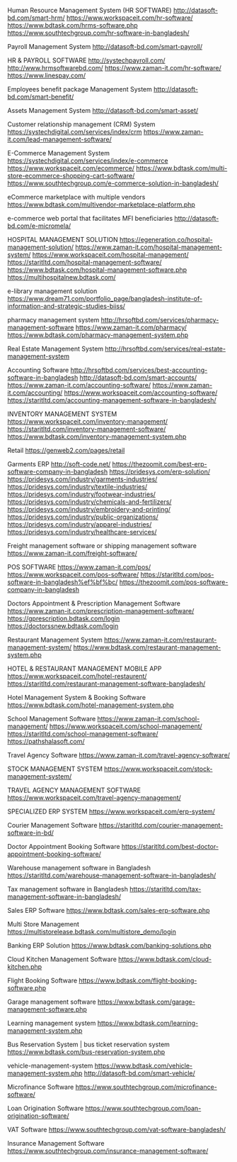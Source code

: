 Human Resource Management System (HR SOFTWARE)
http://datasoft-bd.com/smart-hrm/
https://www.workspaceit.com/hr-software/
https://www.bdtask.com/hrms-software.php
https://www.southtechgroup.com/hr-software-in-bangladesh/

Payroll Management System
http://datasoft-bd.com/smart-payroll/

HR & PAYROLL SOFTWARE
http://systechpayroll.com/
http://www.hrmsoftwarebd.com/
https://www.zaman-it.com/hr-software/
https://www.linespay.com/

 Employees benefit package Management System
 http://datasoft-bd.com/smart-benefit/
 
 Assets Management System
 http://datasoft-bd.com/smart-asset/
 
 Customer relationship management (CRM) System
 https://systechdigital.com/services/index/crm
 https://www.zaman-it.com/lead-management-software/
 
 E-Commerce Management System
 https://systechdigital.com/services/index/e-commerce
 https://www.workspaceit.com/ecommerce/
 https://www.bdtask.com/multi-store-ecommerce-shopping-cart-software/
 https://www.southtechgroup.com/e-commerce-solution-in-bangladesh/
 
 eCommerce marketplace with multiple vendors
 https://www.bdtask.com/multivendor-marketplace-platform.php
 
  e-commerce web portal that facilitates MFI beneficiaries
  http://datasoft-bd.com/e-micromela/
 
 HOSPITAL MANAGEMENT SOLUTION
https://egeneration.co/hospital-management-solution/
https://www.zaman-it.com/hospital-management-system/
https://www.workspaceit.com/hospital-management/
https://staritltd.com/hospital-management-software/
https://www.bdtask.com/hospital-management-software.php
https://multihospitalnew.bdtask.com/

e-library management solution
https://www.dream71.com/portfolio_page/bangladesh-institute-of-information-and-strategic-studies-biiss/

pharmacy management system
http://hrsoftbd.com/services/pharmacy-management-software
https://www.zaman-it.com/pharmacy/
https://www.bdtask.com/pharmacy-management-system.php

Real Estate Management System
http://hrsoftbd.com/services/real-estate-management-system

Accounting Software
http://hrsoftbd.com/services/best-accounting-software-in-bangladesh
http://datasoft-bd.com/smart-accounts/
https://www.zaman-it.com/accounting-software/
https://www.zaman-it.com/accounting/
https://www.workspaceit.com/accounting-software/
https://staritltd.com/accounting-management-software-in-bangladesh/

INVENTORY MANAGEMENT SYSTEM
https://www.workspaceit.com/inventory-management/
https://staritltd.com/inventory-management-software/
https://www.bdtask.com/inventory-management-system.php

Retail
https://genweb2.com/pages/retail

Garments ERP
http://soft-code.net/
https://thezoomit.com/best-erp-software-company-in-bangladesh
https://pridesys.com/erp-solution/
https://pridesys.com/industry/garments-industries/
https://pridesys.com/industry/textile-industries/
https://pridesys.com/industry/footwear-industries/
https://pridesys.com/industry/chemicals-and-fertilizers/
https://pridesys.com/industry/embroidery-and-printing/
https://pridesys.com/industry/public-organizations/
https://pridesys.com/industry/apparel-industries/
https://pridesys.com/industry/healthcare-services/


Freight management software or shipping management software
https://www.zaman-it.com/freight-software/

POS SOFTWARE
https://www.zaman-it.com/pos/
https://www.workspaceit.com/pos-software/
https://staritltd.com/pos-software-in-bangladesh%ef%bf%bc/
https://thezoomit.com/pos-software-company-in-bangladesh

Doctors Appointment & Prescription Management Software 
https://www.zaman-it.com/prescription-management-software/
https://gprescription.bdtask.com/login
https://doctorssnew.bdtask.com/login

Restaurant Management System
https://www.zaman-it.com/restaurant-management-system/
https://www.bdtask.com/restaurant-management-system.php

HOTEL & RESTAURANT MANAGEMENT MOBILE APP
https://www.workspaceit.com/hotel-restaurent/
https://staritltd.com/restaurant-management-software-bangladesh/

Hotel Management System & Booking Software
https://www.bdtask.com/hotel-management-system.php

School Management Software
https://www.zaman-it.com/school-management/
https://www.workspaceit.com/school-management/
https://staritltd.com/school-management-software/
https://pathshalasoft.com/

Travel Agency Software 
https://www.zaman-it.com/travel-agency-software/

STOCK MANAGEMENT SYSTEM
https://www.workspaceit.com/stock-management-system/

TRAVEL AGENCY MANAGEMENT SOFTWARE
https://www.workspaceit.com/travel-agency-management/

SPECIALIZED ERP SYSTEM
https://www.workspaceit.com/erp-system/

Courier Management Software
https://staritltd.com/courier-management-software-in-bd/

Doctor Appointment Booking Software
https://staritltd.com/best-doctor-appointment-booking-software/

Warehouse management software in Bangladesh
https://staritltd.com/warehouse-management-software-in-bangladesh/

Tax management software in Bangladesh
https://staritltd.com/tax-management-software-in-bangladesh/


Sales ERP Software
https://www.bdtask.com/sales-erp-software.php

Multi Store Management
https://multistorelease.bdtask.com/multistore_demo/login

Banking ERP Solution
https://www.bdtask.com/banking-solutions.php

Cloud Kitchen Management Software
https://www.bdtask.com/cloud-kitchen.php

Flight Booking Software
https://www.bdtask.com/flight-booking-software.php

Garage management software
https://www.bdtask.com/garage-management-software.php

Learning management system
https://www.bdtask.com/learning-management-system.php

Bus Reservation System | bus ticket reservation system
https://www.bdtask.com/bus-reservation-system.php

vehicle-management-system
https://www.bdtask.com/vehicle-management-system.php
http://datasoft-bd.com/smart-vehicle/

Microfinance Software
https://www.southtechgroup.com/microfinance-software/


Loan Origination Software
https://www.southtechgroup.com/loan-origination-software/

VAT Software
https://www.southtechgroup.com/vat-software-bangladesh/

Insurance Management Software
https://www.southtechgroup.com/insurance-management-software/


